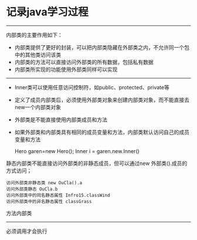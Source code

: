 # 记录java学习过程

---
内部类的主要作用如下：
- 内部类提供了更好的封装，可以把内部类隐藏在外部类之内，不允许同一个包中的其他类访问该类
- 内部类的方法可以直接访问外部类的所有数据，包括私有数据
- 内部类所实现的功能使用外部类同样可以实现

---
- Inner类可以使用任意访问控制符，如public、protected、private等
- 定义了成员内部类后，必须使用外部类对象来创建内部类对象，而不能直接去new一个内部类对象
- 外部类是不能直接使用内部类成员和方法
- 如果外部类和内部类具有相同的成员变量和方法，内部类默认访问自己的成员变量和方法


    Hero garen=new Hero();
    Inner i = garen.new.Inner()

静态内部类不能直接访问外部类的非静态成员，但可以通过new 外部类().成员的方式访问；

    访问外部类非静态类 new OuCla().a
    访问外部类静态 OuCla.b
    访问外部类中的同名静态属性 Infro15.classWind
    访问外部类中的异名静态属性 classGrass
方法内部类

---
必须调用才会执行